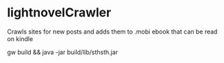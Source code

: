 # lightnovelCrawler
Crawls sites for new posts and adds them to .mobi ebook that can be read on kindle

gw build && java -jar build/lib/sthsth.jar
